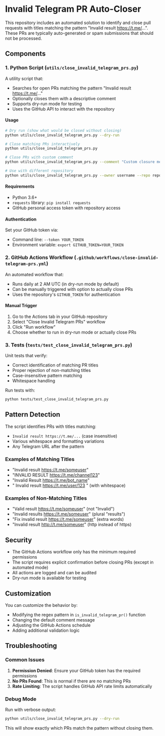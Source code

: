 # Invalid Telegram PR Auto-Closer

This repository includes an automated solution to identify and close pull requests with titles matching the pattern "Invalid result https://t.me/...". These PRs are typically auto-generated or spam submissions that should not be processed.

## Components

### 1. Python Script (`utils/close_invalid_telegram_prs.py`)

A utility script that:
- Searches for open PRs matching the pattern "Invalid result https://t.me/..."
- Optionally closes them with a descriptive comment
- Supports dry-run mode for testing
- Uses the GitHub API to interact with the repository

#### Usage

```bash
# Dry run (show what would be closed without closing)
python utils/close_invalid_telegram_prs.py --dry-run

# Close matching PRs interactively
python utils/close_invalid_telegram_prs.py

# Close PRs with custom comment
python utils/close_invalid_telegram_prs.py --comment "Custom closure message"

# Use with different repository
python utils/close_invalid_telegram_prs.py --owner username --repo repository
```

#### Requirements

- Python 3.6+
- `requests` library: `pip install requests`
- GitHub personal access token with repository access

#### Authentication

Set your GitHub token via:
- Command line: `--token YOUR_TOKEN`
- Environment variable: `export GITHUB_TOKEN=YOUR_TOKEN`

### 2. GitHub Actions Workflow (`.github/workflows/close-invalid-telegram-prs.yml`)

An automated workflow that:
- Runs daily at 2 AM UTC (in dry-run mode by default)
- Can be manually triggered with option to actually close PRs
- Uses the repository's `GITHUB_TOKEN` for authentication

#### Manual Trigger

1. Go to the Actions tab in your GitHub repository
2. Select "Close Invalid Telegram PRs" workflow
3. Click "Run workflow"
4. Choose whether to run in dry-run mode or actually close PRs

### 3. Tests (`tests/test_close_invalid_telegram_prs.py`)

Unit tests that verify:
- Correct identification of matching PR titles
- Proper rejection of non-matching titles
- Case-insensitive pattern matching
- Whitespace handling

Run tests with:
```bash
python tests/test_close_invalid_telegram_prs.py
```

## Pattern Detection

The script identifies PRs with titles matching:
- `Invalid result https://t.me/...` (case insensitive)
- Various whitespace and formatting variations
- Any Telegram URL after the pattern

### Examples of Matching Titles

- "Invalid result https://t.me/someuser"
- "INVALID RESULT https://t.me/channel123"
- "Invalid Result https://t.me/bot_name"
- "  Invalid result https://t.me/user/123  " (with whitespace)

### Examples of Non-Matching Titles

- "Valid result https://t.me/someuser" (not "Invalid")
- "Invalid results https://t.me/someuser" (plural "results")
- "Fix invalid result https://t.me/someuser" (extra words)
- "Invalid result http://t.me/someuser" (http instead of https)

## Security

- The GitHub Actions workflow only has the minimum required permissions
- The script requires explicit confirmation before closing PRs (except in automated mode)
- All actions are logged and can be audited
- Dry-run mode is available for testing

## Customization

You can customize the behavior by:
- Modifying the regex pattern in `is_invalid_telegram_pr()` function
- Changing the default comment message
- Adjusting the GitHub Actions schedule
- Adding additional validation logic

## Troubleshooting

### Common Issues

1. **Permission Denied**: Ensure your GitHub token has the required permissions
2. **No PRs Found**: This is normal if there are no matching PRs
3. **Rate Limiting**: The script handles GitHub API rate limits automatically

### Debug Mode

Run with verbose output:
```bash
python utils/close_invalid_telegram_prs.py --dry-run
```

This will show exactly which PRs match the pattern without closing them.
